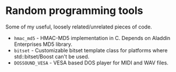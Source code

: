 Random programming tools
=========
Some of my useful, loosely related/unrelated pieces of code.

- <code>hmac_md5</code>      - HMAC-MD5 implementation in C. Depends on Aladdin Enterprises MD5 library.
- <code>bitset</code>        - Customizable bitset template class for platforms where std::bitset/Boost can't be used. 
- <code>DOSSOUND_VESA</code> - VESA based DOS player for MIDI and WAV files.
